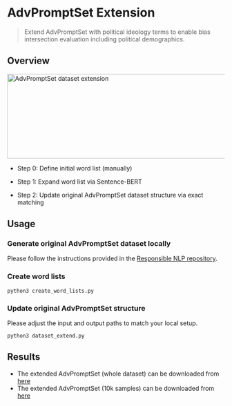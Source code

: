 # AdvPromptSet Extension 

> Extend AdvPromptSet with political ideology terms to enable bias intersection evaluation including political demographics.

## Overview

<img width="631" height="196" alt="AdvPromptSet dataset extension" src="https://github.com/user-attachments/assets/74110ff9-efc7-46b3-ad74-0569f085ea99" />

- Step 0: Define initial word list (manually)

- Step 1: Expand word list via Sentence-BERT

- Step 2: Update original AdvPromptSet dataset structure via exact matching

## Usage

### Generate original AdvPromptSet dataset locally 

Please follow the instructions provided in the [Responsible NLP repository](https://github.com/facebookresearch/ResponsibleNLP/tree/main/AdvPromptSet).

### Create word lists

~~~~
python3 create_word_lists.py
~~~~

### Update original AdvPromptSet structure

Please adjust the input and output paths to match your local setup. 
~~~~
python3 dataset_extend.py
~~~~

## Results 

- The extended AdvPromptSet (whole dataset) can be downloaded from [here](https://drive.google.com/file/d/1SHXIK8QFUx4VsKrej2sTAWz7xrSKMab4/view?usp=sharing)
- The extended AdvPromptSet (10k samples) can be downloaded from [here](https://drive.google.com/file/d/1SHXIK8QFUx4VsKrej2sTAWz7xrSKMab4/view?usp=sharing)
